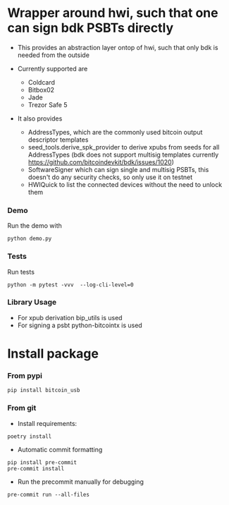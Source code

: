# Wrapper around hwi, such that one can sign bdk PSBTs directly

* This provides an abstraction layer ontop of hwi, such that only bdk is needed from the outside
* Currently supported are
  - Coldcard
  - Bitbox02
  - Jade
  - Trezor Safe 5


* It also provides 
  - AddressTypes, which are the commonly used bitcoin output descriptor templates
  - seed_tools.derive_spk_provider  to derive xpubs from seeds for all AddressTypes  (bdk does not support multisig templates currently https://github.com/bitcoindevkit/bdk/issues/1020)
  - SoftwareSigner which can sign single and multisig PSBTs, this doesn't do any security checks, so only use it on testnet
  - HWIQuick to list the connected devices without the need to unlock them


### Demo

Run the demo with

```
python demo.py
```


### Tests

Run tests

```
python -m pytest -vvv  --log-cli-level=0
```

### Library Usage

* For xpub derivation bip_utils is used
* For signing a psbt python-bitcointx is used


# Install package



### From pypi

```shell
pip install bitcoin_usb
```



###  From git

* Install  requirements:

```shell
poetry install
```

* Automatic commit formatting

```shell
pip install pre-commit
pre-commit install
```


* Run the precommit manually for debugging

```shell
pre-commit run --all-files
```



